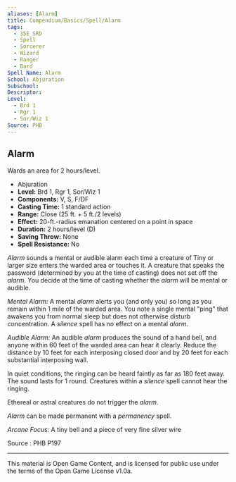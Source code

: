 ```yaml
---
aliases: [Alarm]
title: Compendium/Basics/Spell/Alarm
tags: 
  - 35E_SRD
  - Spell
  - Sorcerer
  - Wizard
  - Ranger
  - Bard
Spell Name: Alarm
School: Abjuration
Subschool: 
Descriptor: 
Level:
  - Brd 1
  - Rgr 1
  - Sor/Wiz 1
Source: PHB
---
```


## Alarm

Wards an area for 2 hours/level.

*   Abjuration
*   **Level:** Brd 1, Rgr 1, Sor/Wiz 1
*   **Components:** V, S, F/DF
*   **Casting Time:** 1 standard action
*   **Range:** Close (25 ft. + 5 ft./2 levels)
*   **Effect:** 20-ft.-radius emanation centered on a point in space
*   **Duration:** 2 hours/level (D)
*   **Saving Throw:** None
*   **Spell Resistance:** No

*Alarm* sounds a mental or audible alarm each time a creature of Tiny or larger size enters the warded area or touches it. A creature that speaks the password (determined by you at the time of casting) does not set off the *alarm*. You decide at the time of casting whether the *alarm* will be mental or audible.

*Mental Alarm:* A mental *alarm* alerts you (and only you) so long as you remain within 1 mile of the warded area. You note a single mental "ping" that awakens you from normal sleep but does not otherwise disturb concentration. A *silence* spell has no effect on a mental *alarm*.

*Audible Alarm:* An audible *alarm* produces the sound of a hand bell, and anyone within 60 feet of the warded area can hear it clearly. Reduce the distance by 10 feet for each interposing closed door and by 20 feet for each substantial interposing wall.

In quiet conditions, the ringing can be heard faintly as far as 180 feet away. The sound lasts for 1 round. Creatures within a *silence* spell cannot hear the ringing.

Ethereal or astral creatures do not trigger the *alarm*.

*Alarm* can be made permanent with a *permanency* spell.

*Arcane Focus:* A tiny bell and a piece of very fine silver wire

Source : PHB P197

---

This material is Open Game Content, and is licensed for public use under  
the terms of the Open Game License v1.0a.

